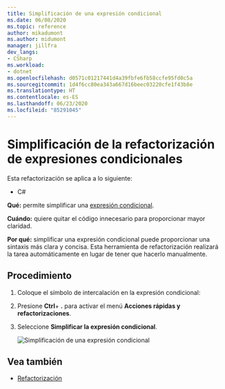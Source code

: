 ```yaml
---
title: Simplificación de una expresión condicional
ms.date: 06/08/2020
ms.topic: reference
author: mikadumont
ms.author: midumont
manager: jillfra
dev_langs:
- CSharp
ms.workload:
- dotnet
ms.openlocfilehash: d0571c01217441d4a39fbfe6fb58ccfe95fd0c5a
ms.sourcegitcommit: 1d4f6cc80ea343a667d16beec03220cfe1f43b8e
ms.translationtype: HT
ms.contentlocale: es-ES
ms.lasthandoff: 06/23/2020
ms.locfileid: "85291045"
---
```

# <a name="simplify-conditional-expression-refactoring"></a>Simplificación de la refactorización de expresiones condicionales

Esta refactorización se aplica a lo siguiente:

- C#

**Qué:** permite simplificar una [expresión condicional](https://docs.microsoft.com/dotnet/csharp/language-reference/operators/conditional-operator).

**Cuándo:** quiere quitar el código innecesario para proporcionar mayor claridad.

**Por qué:** simplificar una expresión condicional puede proporcionar una sintaxis más clara y concisa. Esta herramienta de refactorización realizará la tarea automáticamente en lugar de tener que hacerlo manualmente.

## <a name="how-to"></a>Procedimiento

1. Coloque el símbolo de intercalación en la expresión condicional:

2. Presione **Ctrl**+ **.** para activar el menú **Acciones rápidas y refactorizaciones**.

3. Seleccione **Simplificar la expresión condicional**.

    ![Simplificación de una expresión condicional](media/simplify-conditional-expression.png)

## <a name="see-also"></a>Vea también

- [Refactorización](../refactoring-in-visual-studio.md)